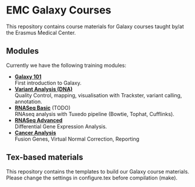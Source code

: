 # EMC Galaxy Courses

This repository contains course materials for Galaxy courses taught by/at the Erasmus Medical Center.

## Modules
Currently we have the following training modules:
- [**Galaxy 101**](Galaxy101)  
  First introduction to Galaxy.
- [**Variant Analysis (DNA)**](Variant_Analysis)  
  Quality Control, mapping, visualisation with Trackster, variant calling, annotation.
- [**RNASeq Basic**]() (TODO)  
  RNAseq analysis with Tuxedo pipeline (Bowtie, Tophat, Cufflinks).
- [**RNASeq Advanced**](Galaxy_RNA-Seq_DGE)  
  Differential Gene Expression Analysis.
- [**Cancer Analysis**](Cancer_Analysis)  
  Fusion Genes, Virtual Normal Correction, Reporting

## Tex-based materials
This repository contains the templates to build our Galaxy course materials.
Please change the settings in configure.tex before compilation (make).
